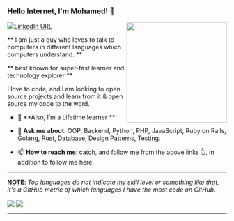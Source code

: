 ### Hello Internet, I'm Mohamed! 👋
<img align='right' src="https://media.giphy.com/media/rNtchZTL8RAtO/giphy.gif" width="230">


[![LinkedIn URL](https://img.shields.io/static/v1?color=red&label=linkedin&logo=linkedin&logoColor=white&style=for-the-badge&message=Connect)](https://www.linkedin.com/in/mohamed-a-salah/)


** I am just a guy who loves to talk to computers in different languages which computers understand. **  

** best known for super-fast learner and technology explorer **


I love to code, and I am looking to open source projects and learn from it & open source my code to the word.



- 🔭 **Also, I’m a Lifetime learner **:

- 💬 **Ask me about**: OOP, Backend, Python, PHP, JavaScript, Ruby on Rails, Golang, Rust, Database, Design Patterns, Testing.

- 📫 **How to reach me**: catch, and follow me from the above links 👆, in addition to follow me here.


<hr/>

**NOTE**: *Top languages do not indicate my skill level or something like that, it's a GitHub metric of which languages I have the most code on GitHub.*

<a href="https://github.com/m4salah">
  <img align="center" src="https://github-readme-stats.vercel.app/api?username=m4salah&count_private=true&show_icons=true&theme=radical&hide_border=false" />
</a> 
<a href="https://github.com/m4dalah">
  <img align="center" src="https://github-readme-stats.vercel.app/api/top-langs/?username=m4salah&layout=compact&theme=radical&hide_border=false" />
</a>
<hr/>

